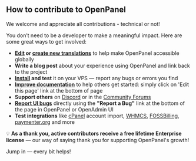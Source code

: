 ## How to contribute to OpenPanel

We welcome and appreciate all contributions - technical or not!

You don’t need to be a developer to make a meaningful impact. Here are some great ways to get involved:

* **[Edit](https://github.com/stefanpejcic/openpanel-translations) or [create new translations](https://github.com/stefanpejcic/openpanel-translations?tab=readme-ov-file#how-can-you-provide-a-translation-for-openpanel)** to help make OpenPanel accessible globally
* **Write a blog post** about your experience using OpenPanel and link back to the project
* **[Install](https://openpanel.com/install) and test** it on your VPS — report any bugs or errors you find
* **[Improve documentation](https://openpanel.com/docs/panel/intro/#log-in-to-openpanel)** to help others get started: simply click on 'Edit this page' link at the bottom of page
* **Support others** on [Discord](https://discord.com/invite/7bNY8fANqF) or in the [Community Forums](https://community.openpanel.org/)
* **[Report UI bugs](https://github.com/stefanpejcic/OpenPanel/issues/new/choose)** directly using the **"Report a Bug"** link at the bottom of the page in OpenPanel or OpenAdmin UI
* **Test integrations** like [cPanel](https://github.com/stefanpejcic/cPanel-to-OpenPanel) account import, [WHMCS](https://github.com/stefanpejcic/openpanel-whmcs-module), [FOSSBilling](https://github.com/stefanpejcic/FOSSBilling-OpenPanel), [paymenter.org](https://github.com/stefanpejcic/openpanel-paymenter.org) and more

💡 **As a thank you, active contributors receive a free lifetime Enterprise license** — our way of saying thank you for supporting OpenPanel's growth!

Jump in — every bit helps!
